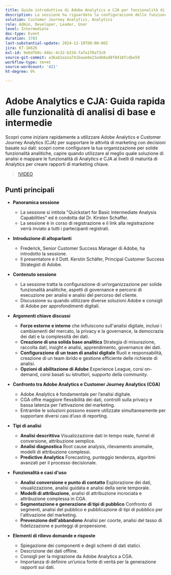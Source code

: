 ```yaml
---
title: Guida introduttiva di Adobe Analytics e CJA per funzionalità di analisi di base e intermedie
description: La sessione ha riguardato la configurazione delle funzionalità analitiche, il confronto tra Adobe Analytics e Customer Journey Analytics e le funzioni chiave per i rapporti di marketing.
solution: Customer Journey Analytics, Analytics
role: Admin, Developer, Leader, User
level: Intermediate
doc-type: Event
duration: 3783
last-substantial-update: 2024-12-10T00:00:00Z
jira: KT-16626
exl-id: 9e6df60c-d4bc-4c32-b234-fafa1f0a73c0
source-git-commit: a36ab2aa1a741baae0e23a4b8ad8f8418fcdbe59
workflow-type: tm+mt
source-wordcount: '421'
ht-degree: 0%

---
```


# Adobe Analytics e CJA: Guida rapida alle funzionalità di analisi di base e intermedie

Scopri come iniziare rapidamente a utilizzare Adobe Analytics e Customer Journey Analytics (CJA) per supportare le attività di marketing con decisioni basate sui dati: scopri come configurare la tua organizzazione per solide funzionalità analitiche, capire quando utilizzare al meglio quale soluzione di analisi e mappare le funzionalità di Analytics e CJA ai livelli di maturità di Analytics per creare rapporti di marketing chiave.

>[!VIDEO](https://video.tv.adobe.com/v/3440933/?learn=on&enablevpops)

## Punti principali

* **Panoramica sessione**
   * La sessione si intitola &quot;Quickstart for Basic Intermediate Analysis Capabilities&quot; ed è condotta dal Dr. Kirsten Schaffer.
   * La sessione è in corso di registrazione e il link alla registrazione verrà inviato a tutti i partecipanti registrati.

* **Introduzione di altoparlanti**
   * Frederick, Senior Customer Success Manager di Adobe, ha introdotto la sessione.
   * Il presentatore è il Dott. Kerstin Schäfer, Principal Customer Success Strategist di Adobe.

* **Contenuto sessione**
   * La sessione tratta la configurazione di un’organizzazione per solide funzionalità analitiche, aspetti di governance e percorsi di esecuzione per analisi e analisi del percorso del cliente.
   * Discussione su quando utilizzare diverse soluzioni Adobe e consigli di Adobe per approfondimenti digitali.

* **Argomenti chiave discussi**
   * **Forze esterne e interne** che influiscono sull&#39;analisi digitale, inclusi i cambiamenti del mercato, la privacy e la governance, la democrazia dei dati e la complessità dei dati.
   * **Creazione di una solida base analitica** Strategia di misurazione, raccolta dati, insight e analisi, apprendimento, governance dei dati.
   * **Configurazione di un team di analisi digitale** Ruoli e responsabilità, creazione di un team ibrido e gestione efficiente delle richieste di analisi.
   * **Opzioni di abilitazione di Adobe** Experience League, corsi on-demand, corsi basati su istruttori, supporto della community.

* **Confronto tra Adobe Analytics e Customer Journey Analytics (CGA)**
   * Adobe Analytics è fondamentale per l’analisi digitale.
   * CGA offre maggiore flessibilità dei dati, controlli sulla privacy e bassa latenza per l’attivazione del marketing.
   * Entrambe le soluzioni possono essere utilizzate simultaneamente per supportare diversi casi d’uso di reporting.

* **Tipi di analisi**
   * **Analisi descrittiva** Visualizzazione dati in tempo reale, funnel di conversione, attribuzione semplice.
   * **Analisi diagnostica** Root cause analysis, rilevamento anomalie, modelli di attribuzione complessi.
   * **Predictive Analytics** Forecasting, punteggio tendenza, algoritmi avanzati per il processo decisionale.

* **Funzionalità e casi d&#39;uso**
   * **Analisi conversione e punto di contatto** Esplorazione dei dati, visualizzazione, analisi guidata e analisi della serie temporale.
   * **Modelli di attribuzione**, analisi di attribuzione incrociata e attribuzione complessa in CGA.
   * **Segmentazione e generazione di tipi di pubblico** Confronto di segmenti, analisi del pubblico e pubblicazione di tipi di pubblico per l&#39;attivazione del marketing.
   * **Prevenzione dell&#39;abbandono** Analisi per coorte, analisi del tasso di fidelizzazione e punteggi di propensione.

* **Elementi di rilievo domande e risposte**
   * Spiegazione dei componenti e degli schemi di dati statici.
   * Descrizione dei dati offline.
   * Consigli per la migrazione da Adobe Analytics a CGA.
   * Importanza di definire un’unica fonte di verità per la generazione rapporti sui dati.
